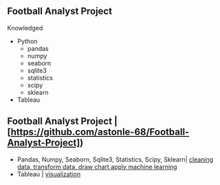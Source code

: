 ## Football Analyst Project
Knowledged
- Python
  + pandas
  + numpy
  + seaborn
  + sqlite3
  + statistics
  + scipy
  + sklearn
- Tableau
## Football Analyst Project | [https://github.com/astonle-68/Football-Analyst-Project])
- Pandas, Numpy, Seaborn, Sqlite3, Statistics, Scipy, Sklearn| [cleaning data, transform data, draw chart,apply machine learning](https://github.com/astonle-68/Football-Analyst-Project/blob/main/FOOTBALL_ANALYST.ipynb)
- Tableau | [visualization](https://public.tableau.com/views/FOOTBALL_ANALYST_FINAL/Analyzethefactorsthataffectmatchresult?:language=en&:display_count=y&:origin=viz_share_link)
